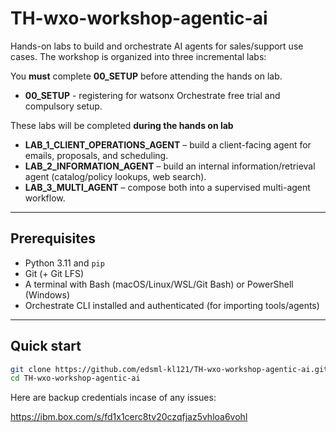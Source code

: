 # TH-wxo-workshop-agentic-ai

Hands-on labs to build and orchestrate AI agents for sales/support use cases. The workshop is organized into three incremental labs:

You **must** complete **00_SETUP** before attending the hands on lab.
- **00_SETUP** - registering for watsonx Orchestrate free trial and compulsory setup.

These labs will be completed **during the hands on lab**
- **LAB_1_CLIENT_OPERATIONS_AGENT** – build a client-facing agent for emails, proposals, and scheduling.  
- **LAB_2_INFORMATION_AGENT** – build an internal information/retrieval agent (catalog/policy lookups, web search).  
- **LAB_3_MULTI_AGENT** – compose both into a supervised multi-agent workflow.

---

## Prerequisites

- Python 3.11 and `pip`
- Git (+ Git LFS)
- A terminal with Bash (macOS/Linux/WSL/Git Bash) or PowerShell (Windows)
- Orchestrate CLI installed and authenticated (for importing tools/agents)

---

## Quick start

```bash
git clone https://github.com/edsml-kl121/TH-wxo-workshop-agentic-ai.git
cd TH-wxo-workshop-agentic-ai
```

Here are backup credentials incase of any issues:

https://ibm.box.com/s/fd1x1cerc8tv20czqfjaz5vhloa6vohl
